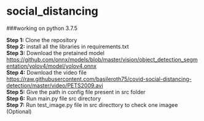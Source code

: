 # social_distancing
###working on python 3.7.5 <br>

**Step 1:** Clone the repository <br>
**Step 2:** install all the libraries in requirements.txt <br>
**Step 3:** Download the pretained model
https://github.com/onnx/models/blob/master/vision/object_detection_segmentation/yolov4/model/yolov4.onnx <br>
**Step 4:** Download the video file
https://raw.githubusercontent.com/basileroth75/covid-social-distancing-detection/master/video/PETS2009.avi <br>
**Step 5:** Give the path in config file present in src folder <br>
**Step 6:** Run main.py file src directory <br>
**Step 7:** Run test_image.py file in src directtory to check one imagee (Optional) <br>
